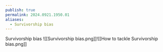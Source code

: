 ```yaml
---
publish: true
permalink: 2024.0921.1950.01
aliases:
  - Survivorship bias
---
```

Survivorship bias
![[Survivorship bias.png]]![[How to tackle Survivorship bias.png]]